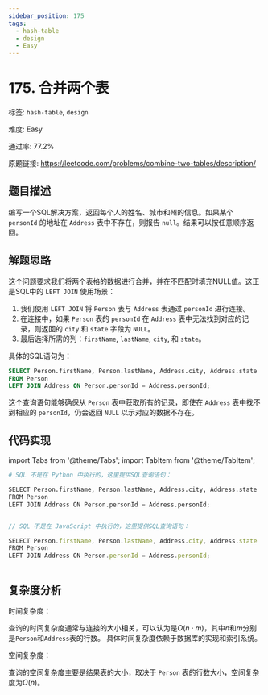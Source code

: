 ```yaml
---
sidebar_position: 175
tags:
  - hash-table
  - design
  - Easy
---
```


# 175. 合并两个表

标签: `hash-table`, `design`

难度: Easy

通过率: 77.2%

原题链接: https://leetcode.com/problems/combine-two-tables/description/

## 题目描述
编写一个SQL解决方案，返回每个人的姓名、城市和州的信息。如果某个 `personId` 的地址在 `Address` 表中不存在，则报告 `null`。结果可以按任意顺序返回。

## 解题思路
这个问题要求我们将两个表格的数据进行合并，并在不匹配时填充NULL值。这正是SQL中的 `LEFT JOIN` 使用场景：

1. 我们使用 `LEFT JOIN` 将 `Person` 表与 `Address` 表通过 `personId` 进行连接。
2. 在连接中，如果 `Person` 表的 `personId` 在 `Address` 表中无法找到对应的记录，则返回的 `city` 和 `state` 字段为 `NULL`。
3. 最后选择所需的列：`firstName`, `lastName`, `city`, 和 `state`。

具体的SQL语句为：
```sql
SELECT Person.firstName, Person.lastName, Address.city, Address.state
FROM Person
LEFT JOIN Address ON Person.personId = Address.personId;
```
这个查询语句能够确保从 `Person` 表中获取所有的记录，即使在 `Address` 表中找不到相应的 `personId`，仍会返回 `NULL` 以示对应的数据不存在。

## 代码实现
import Tabs from '@theme/Tabs';
import TabItem from '@theme/TabItem';

<Tabs>
<TabItem value="python" label="Python">

```python
# SQL 不是在 Python 中执行的，这里提供SQL查询语句：

SELECT Person.firstName, Person.lastName, Address.city, Address.state
FROM Person
LEFT JOIN Address ON Person.personId = Address.personId;
```

</TabItem>
<TabItem value="cpp" label="C++">

```cpp

```

</TabItem>
<TabItem value="javascript" label="JavaScript">

```javascript
// SQL 不是在 JavaScript 中执行的，这里提供SQL查询语句：

SELECT Person.firstName, Person.lastName, Address.city, Address.state
FROM Person
LEFT JOIN Address ON Person.personId = Address.personId;
```

</TabItem>
<TabItem value="java" label="Java">

```java

```

</TabItem>
</Tabs>

## 复杂度分析
时间复杂度：

查询的时间复杂度通常与连接的大小相关，可以认为是$O(n \cdot m)$，其中$n$和$m$分别是`Person`和`Address`表的行数。 具体时间复杂度依赖于数据库的实现和索引系统。


空间复杂度：

查询的空间复杂度主要是结果表的大小，取决于 `Person` 表的行数大小，空间复杂度为$O(n)$。
